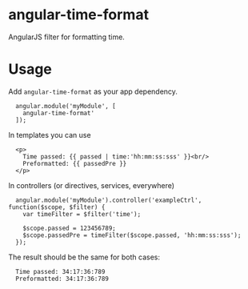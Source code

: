 angular-time-format
===================

AngularJS filter for formatting time.

# Usage #
Add `angular-time-format` as your app dependency.

```
  angular.module('myModule', [
    angular-time-format'
  ]);
```

In templates you can use
```
  <p>
    Time passed: {{ passed | time:'hh:mm:ss:sss' }}<br/>
    Preformatted: {{ passedPre }}
  </p>
```

In controllers (or directives, services, everywhere)
```
  angular.module('myModule').controller('exampleCtrl', function($scope, $filter) {
    var timeFilter = $filter('time');
    
    $scope.passed = 123456789;
    $scope.passedPre = timeFilter($scope.passed, 'hh:mm:ss:sss');
  });
```

The result should be the same for both cases:
```
  Time passed: 34:17:36:789
  Preformatted: 34:17:36:789
```
